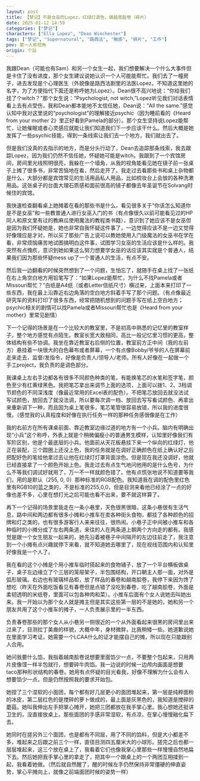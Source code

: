 ```yaml
---
layout: post
title: 【梦记】不是女巫的Lopez，红绿灯调色，做越南脍卷（碎片）
date: 2025-01-12 14:59
categories: ["梦记"]
characters: ["Ella Lopez", "Dean Winchester"]
tags: ["梦记", "Supernatural", "路西法", "触感", "碎片", "工作"]
pov: 第一人称视角
origin: 个站
---
```


我跟Dean（可能也有Sam）和另一个女生一起，我们想要解决一个什么大事件但是卡住了没有进度，那个女生建议说她认识一个人可能能帮忙。我们去了一幢房子，进去发现是个心理医生（外貌像是路西法剧里的法医Lopez，不知道这里她的名字，为了方便指代下面还是称呼她为Lopez）。Dean很不高兴地说：“你给我们找了个witch？”那个女生说：“Psychologist, not witch,”Lopez听见我们对话表情看上去有点受伤，我和Dean都本能地不太信任她，Dean说：“All the same.”感觉认知中我对这里说的“psychologist”的理解接近psychic（因为睡前看的《Heard from your mother 2》里正好看到Pamela的部分）。那个女生坚持说Lopez能帮忙，让她催眠或者心灵感应就能让我们知道我们下一步应该干什么。然后大概是她发挥了一些psychic技能，得到一条线索让我们去一个地方，我们就出去了。

但是我们没真的去指示的地方，而是分头行动了，Dean去追踪那条线索，我去跟踪Lopez，因为我们仍然不信任她，怀疑她可能是witch。我跟到了一个宾馆房间，房间里光线照明很亮，我躲在一个墙角，从我的视角能看见她在镜子前一张桌子上摊了很多书，非常苦恼地在看，然后走开了。我走过去看那些书和桌上杂物都是什么，大部分都是宾馆常见的生活用品私人用品，比如梳妆台上会放的各种洗漱用品。这张桌子的台面大理石质感和面前很高的镜子都像去年圣诞节在Solvang时候住的宾馆。

我快速检查翻看桌上她摊着在看的那些书是什么，看见很多关于“你该怎么知道你是不是女巫”和一些教普通人进行女巫入门的书（有点像很久以前可能看见过的HP同人和原文里有过的教麻瓜使用魔法的教程类书籍），意识到了她应该不是女巫但是因为我们怀疑她是，她也非常自我怀疑这件事了，一边觉得应该不是一边又觉得好像理应是才对，所以买了那些广告上说可以教她使用入门级魔法的女巫书在学在看，非常烦恼痛苦地试图搞明白这件事，试图学习女巫的生活应该是什么样的。我突然有点愧疚，意识到她如果这么努力想要学女巫的话应该其实就是个普通人，结果我们因为那些怀疑mess up了一个普通人的生活，有点不安。

然后我一边翻看的时候突然想到了一个问题，生怕忘了，就随手在桌上找了一张纸在右上角空白地方用铅笔写了：“如果Lopez能帮忙，为什么不找Pamela或者Missouri帮忙？”白纸是A4纸（或者Letter信纸尺寸）横过来，上面本来打印了一些东西，我在最上沿靠近右边角落的空白地方斜着手写了那个问题。（有点像最近研究车的资料打印了很多东西，经常把随机想到的问题手写在纸上空白地方；psychic相关的剧情可以找Pamela或者Missouri帮忙也是《Heard from your mother》里常见剧情）

下一个记得的场景是在一个比较大的教室里，不是初高中熟悉的记忆里的教室样子，整个地方感觉有点陌生。教室长宽大致相同，高比一般记忆里习惯的更高，整体结构有些不协调。我坐在靠近教室右后侧的位置，教室前方正中间（我的左前方）悬挂着一块很大的白色幕布或者屏幕，一个有点像Bobby/爷爷的人在屏幕前走来走去，监督/发指令，好像是负责人/领导人/老师。所有人好像在一起做一个手工project，我负责的是调色部分。

我课桌上左右手边都各有很多不同颜色种类的笔，有能换笔芯的水笔和签字笔，颜色至少有红黄绿黑色。我把笔芯拿出来调节上面的选项，上面可以拨1、2、3档调节颜色的不同深浅度（像最近常用的Excel表的配色）。不把笔芯放回去就没法试写试颜色，放回去了就没法调，所以要每次调一档、放回去写写看试颜色、再拿出来重新调下一种，而且因为桌上笔很多，笔芯笔管很容易放错，所以我的进度很慢。（感觉我的认真程度和好像在执行任务一样的那种任务感很像是在工作）

我的右前方在所有课桌前面、靠近教室边缘过道的地方有一个小兵。脑内有明确出现“小兵”这个称呼，外表上就是个稍微偏瘦小的普通男生模样，认知里好像我们有军阶区别，他是个最底层的小兵。他面前从天花板悬挂下来一个纵向的红绿灯，他正在装配，三个圆圈上还没上色，我的任务就是在调好正确颜色在纸上确认好之后把配好色的笔给他拿过去让他在红绿灯灯罩背面涂色。但是现在我还没调好，他就已经直接拿了一个颜色开始上色。我走过去有点生气地问他用的是什么色号，为什么不等我们调试好就用了，万一不一样就颜色错了。他有点慌张地说不知道要等我们，用的是默认（255, 0, 0）那种标准的RGB配色。我知道我在调的配色里红色里有RGB10的蓝之类的，不是标准的255,0,0，但是目测来看他已经涂了一点的好像也差不多，心里在想打光之后可能也看不出来，要不就这样算了。

再下一个记得的场景里我走在一条小巷里，天色很黑很暗，这条小巷很有生活气息，路中间和两边都有很多小摊和小推车在卖各种街头食物，都挂了各种颜色的招牌和灯之类的，也有很多游客行人来来往往，很热闹。小巷子正中间被小推车和各种临时的小摊分成了左右两条道，来往的人在两条道上朝两个方向走的都有。我感觉是跟一个女生朋友一起来的，她先沿着被巷子中间隔开的左边往前走了，我注意到一个小摊有点兴趣就停下来看，就不知道她去哪里了，现在视线范围内和认知里好像我是一个人了。

我在看的这个小摊是个用小推车临时搭起来的食物铺子，放了一个平台横板做桌子，桌子左边缘立了个三层的笼屉架子，半包围结构，开口朝主人那一面，对外是弧形玻璃。右边也有玻璃样品柜，放了样品的春卷和越南脍卷，我停下来因为馋了想吃（昨天在外面吃饭看见有春卷但是点错了没吃到春卷，吃了越南脍卷，外面是柔韧透明的米纸卷，里面可以包各种肉和菜）。小推车后面有个女人说她去叫她出来。我一开始以为那个女人就是摊主但是其实这些第一层的不是她的，她和另一个朋友共用了这个小推车的摊子，一人负责展示里的一半东西。

负责春卷那些的那个女人从小巷另一侧很近的一个从外面看起来很黑的房间里出来过来了，目测拉丁美裔的样貌，大概中年，身材微胖，比我稍矮一些。她道歉说她在里面学习考证，她需要一个LCAA什么的证才能摆自己的摊，所以现在只能跟别人合用。

她问我要什么馅，我指着越南脍卷说想要里面馅少一点，不要整个包起来，只用两片皮像馍一样半包就行，想要碎牛肉馅。我一边说的时候一边颅内画面是想要taco那种形状结构的春卷。她用有点怀疑的目光看我，好像不理解为什么会有人想要馅少一点，但是仍然按照我的要求开始包。

她捏了三个湿软的小面团，每个都有好几层更小的面团堆起来，第一层是纯粹面粉的冰皮，第二层红色的是搅碎的萝卜做成的，最上面是灰黑色的，我知道是搅碎的蘑菇。她叫我伸出左手把掌心摊开，她把三团都放在我手掌心里。我心想她还挺讲卫生的，没直接放桌上。那些面团的手感非常湿软，有点凉，在掌心慢慢融化扁下去。

她同时在搓另外三个面团，也是都有不同层，用了不同的馅料，但是大小都差不多，堆起来之后跟之前三个一样，直径目测四五厘米大的小球形。搓完之后也都一层层堆起来，这三个放在桌上了，我看着它们也像我掌心里那些一样慢慢自然地扁下去。然后她把我手掌心里的拿走了，把其中一个跟桌上的一个两团互相揉到一起，我看着她做。（然后就自然醒了，醒的时候左手仍然保持非常僵硬的伸直姿势，掌心平摊向上，就像之前端面团时候的姿势一样）
